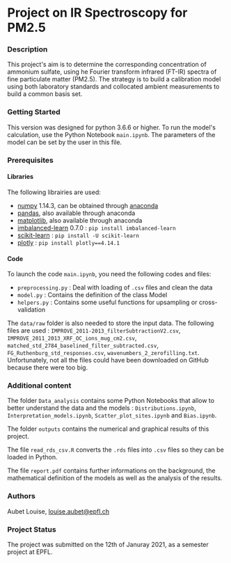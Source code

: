 # Project on IR Spectroscopy for PM2.5


### Description

This project's aim is to determine the corresponding concentration of ammonium sulfate, using he Fourier transform infrared (FT-IR) spectra of fine particulate matter (PM2.5). The strategy is to build a calibration model using both laboratory standards and collocated ambient measurements to build a common basis set.


### Getting Started

This version was designed for python 3.6.6 or higher. To run the model's calculation, use the Python Notebook `main.ipynb`. The parameters of the model can be set by the user in this file.


### Prerequisites

#### Libraries
The following librairies are used:
* [numpy](http://www.numpy.org/) 1.14.3, can be obtained through [anaconda](https://www.anaconda.com/download/)
* [pandas](https://pandas.pydata.org/), also available through anaconda
* [matplotlib](https://matplotlib.org/), also available through anaconda
* [imbalanced-learn](https://pypi.org/project/imbalanced-learn/) 0.7.0 : `pip install imbalanced-learn`
* [scikit-learn](https://scikit-learn.org/stable/index.html) : `pip install -U scikit-learn`
* [plotly](https://plotly.com/python/) : `pip install plotly==4.14.1`


#### Code

To launch the code `main.ipynb`, you need the following codes and files:
* `preprocessing.py` : Deal with loading of `.csv` files and clean the data
* `model.py` : Contains the definition of the class Model
* `helpers.py` : Contains some useful functions for upsampling or cross-validation

The `data/raw` folder is also needed to store the input data. The following files are used : `IMPROVE_2011-2013_filterSubtractionV2.csv`, `IMPROVE_2011_2013_XRF_OC_ions_mug_cm2.csv`, `matched_std_2784_baselined_filter_subtracted.csv`, `FG_Ruthenburg_std_responses.csv`, `wavenumbers_2_zerofilling.txt`. Unfortunately, not all the files could have been downloaded on GitHub because there were too big.


### Additional content

The folder `Data_analysis` contains some Python Notebooks that allow to better understand the data and the models : `Distributions.ipynb`, `Interpretation_models.ipynb`, `Scatter_plot_sites.ipynb` and `Bias.ipynb`.

The folder `outputs` contains the numerical and graphical results of this project.

The file `read_rds_csv.R` converts the `.rds` files into `.csv` files so they can be loaded in Python. 

The file `report.pdf` contains further informations on the background, the mathematical definition of the models as well as the analysis of the results.


### Authors

Aubet Louise, louise.aubet@epfl.ch


### Project Status

The project was submitted on the 12th of Januray 2021, as a semester project at EPFL.
